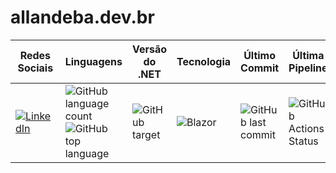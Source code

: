 # allandeba.dev.br

| **Redes Sociais** | **Linguagens** | **Versão do .NET** | **Tecnologia** | **Último Commit** | **Última Pipeline** |
| ----------------- | -------------- | ------------------ | -------------- | ----------------- | ------------------- |
| [![LinkedIn](https://img.shields.io/badge/LinkedIn-Connect-blue)](https://www.linkedin.com/in/allan-debastiani/) | ![GitHub language count](https://img.shields.io/github/languages/count/allandeba/allandeba.dev.br) ![GitHub top language](https://img.shields.io/github/languages/top/allandeba/allandeba.dev.br) | ![GitHub target](https://img.shields.io/badge/.NET%20Core-8.0-green) | ![Blazor](https://img.shields.io/badge/blazor-%235C2D91.svg?style=for-the-badge&logo=blazor&logoColor=white) | ![GitHub last commit](https://img.shields.io/github/last-commit/allandeba/allandeba.dev.br) | ![GitHub Actions Status](https://github.com/allandeba/allandeba.dev.br/actions/workflows/deploy-prod.yml/badge.svg) |
